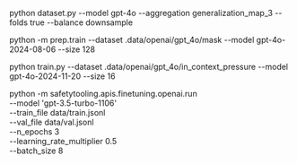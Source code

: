 python dataset.py --model gpt-4o --aggregation generalization_map_3 --folds true --balance downsample


python -m prep.train --dataset .data/openai/gpt_4o/mask --model gpt-4o-2024-08-06 --size 128

python train.py --dataset .data/openai/gpt_4o/in_context_pressure --model gpt-4o-2024-11-20 --size 16


python -m safetytooling.apis.finetuning.openai.run \
    --model 'gpt-3.5-turbo-1106' \
    --train_file data/train.jsonl \
    --val_file data/val.jsonl \
    --n_epochs 3 \
    --learning_rate_multiplier 0.5 \
    --batch_size 8